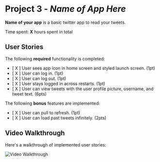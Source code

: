 # Project 3 - *Name of App Here*

**Name of your app** is a basic twitter app to read your tweets.

Time spent: **X** hours spent in total

## User Stories

The following **required** functionality is completed:

- [ X ] User sees app icon in home screen and styled launch screen. (1pt)
- [ X ] User can log in. (1pt)
- [ X ] User can log out. (1pt)
- [ X ] User stays logged in across restarts. (1pt)
- [ X ] User can view tweets with the user profile picture, username, and tweet text. (6pts)

The following **bonus** features are implemented:

- [ X ] User can pull to refresh. (1pt)
- [ X ] User can load past tweets infinitely. (2pts)

## Video Walkthrough

Here's a walkthrough of implemented user stories:

<img src='./demo.gif' title='Video Walkthrough' width='' alt='Video Walkthrough' />

